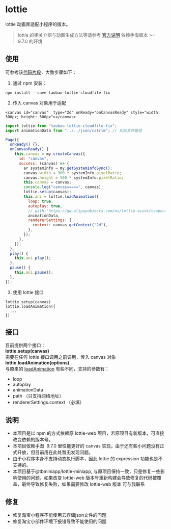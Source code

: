 
# lottie

lottie 动画库适配小程序的版本。

> lottie 的相关介绍与动画生成方法等请参考 [官方说明](https://github.com/airbnb/lottie-web)
> 依赖手淘版本 >= 9.7.0 的环境

## 使用

可参考该[代码片段](https://gw.alicdn.com/bao/uploaded/TB1In6gDxD1gK0jSZFsXXbldVXa.zip?spm=a1z3i.a4.0.0.cf98eb1dV4rJNg&file=TB1In6gDxD1gK0jSZFsXXbldVXa.zip)，大致步骤如下：<br />

1. 通过 npm 安装：

```
npm install --save taobao-lottie-cloudfile-fix
```

2. 传入 canvas 对象用于适配

```
<canvas id="canvas"  type="2d" onReady="onCanvasReady" style="width: 300px; height: 500px"></canvas>

```

```javascript
import lottie from "taobao-lottie-cloudfile-fix";
import animationData from "../../json/catrim"; // 实际文件路径

Page({
  onReady() {},
  onCanvasReady() {
    this.canvas = my.createCanvas({
      id: "canvas",
      success: (canvas) => {
        ar systemInfo = my.getSystemInfoSync();
        canvas.width = 300 * systemInfo.pixelRatio;
        canvas.height = 500 * systemInfo.pixelRatio;
        this.canvas = canvas;
        console.log("canvas=====", canvas);
        lottie.setup(canvas);
        this.ani = lottie.loadAnimation({
          loop: true,
          autoplay: true,
          // path:'https://gw.alipayobjects.com/os/lottie-asset/coupon-tip/data.json/data-80154.json',
          animationData,
          rendererSettings: {
            context: canvas.getContext("2d"),
          },
        });
      },
    });
  },
  play() {
    this.ani.play();
  },
  pause() {
    this.ani.pause();
  },
});
```

3. 使用 lottie 接口

```
lottie.setup(canvas)
lottie.loadAnimation({
  ...
})
```

## 接口

目前提供两个接口：<br />**lottie.setup(canvas)**<br />需要在任何 lottie 接口调用之前调用，传入 canvas 对象<br />**lottie.loadAnimation(options)**<br />与原来的 [loadAnimation](https://github.com/airbnb/lottie-web/wiki/loadAnimation-options) 有些不同，支持的参数有：

- loop
- autoplay
- animationData
- path （只支持网络地址）
- rendererSettings.context （必填）

## 说明

- 本项目是以 npm 的方式依赖原 lottie-web 项目，若原项目有新版本，可直接改变依赖的版本号。
- 本项目依赖手淘  9.7.0 里性能更好的 canvas 实现，由于还有些小问题没有正式开放，但目前用在此处暂无发现问题。
- 由于小程序本身不支持动态执行脚本，因此 lottie 的 expression 功能也是不支持的。
- 本项目基于@tbminiapp/lottie-miniapp, 与原项目保持一致，只是修复一些影响使用的问题，如果改变 lottie-web 版本号重新构建会导致修复的代码被覆盖，最终导致修复失败，如果需要修改 lottie-web 版本 可与我联系

## 修复

- 修复淘宝小程序不能使用云存储json文件的问题
- 修复淘宝小部件环境下报错导致不能使用的问题
